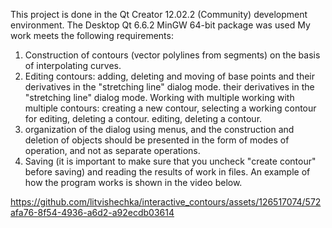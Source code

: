 This project is done in the Qt Creator 12.02.2 (Community) development environment. The Desktop Qt 6.6.2 MinGW 64-bit package was used
My work meets the following requirements:
1. Construction of contours (vector polylines from segments) on the basis of
interpolating curves.
2. Editing contours: adding, deleting and moving of base points and their derivatives in the "stretching line" dialog mode.
their derivatives in the "stretching line" dialog mode. Working with multiple
working with multiple contours: creating a new contour, selecting a working contour for editing, deleting a contour.
editing, deleting a contour.
3. organization of the dialog using menus, and the construction and deletion of objects
should be presented in the form of modes of operation, and not as separate
operations.
4. Saving (it is important to make sure that you uncheck "create contour" before saving) and reading the results of work in files.
An example of how the program works is shown in the video below.

https://github.com/litvishechka/interactive_contours/assets/126517074/572afa76-8f54-4936-a6d2-a92ecdb03614

